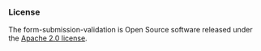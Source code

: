 ### License

The form-submission-validation is Open Source software released under
the [Apache 2.0 license](https://www.apache.org/licenses/LICENSE-2.0).
